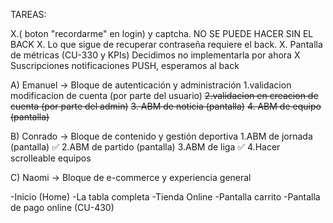 TAREAS:

X.( boton "recordarme" en login) y captcha. NO SE PUEDE HACER SIN EL BACK
X. Lo que sigue de recuperar contraseña requiere el back.
X. Pantalla de métricas (CU-330 y KPIs) Decidimos no implementarla por ahora
X Suscripciones notificaciones PUSH, esperamos al back


A) Emanuel → Bloque de autenticación y administración
1.validacion modificacion de cuenta (por parte del usuario)
~~2.validacion en creacion de cuenta (por parte del admin)~~
~~3. ABM de noticia (pantalla)~~
~~4. ABM de equipo (pantalla)~~

B) Conrado → Bloque de contenido y gestión deportiva
1.ABM de jornada (pantalla) ✅
2.ABM de partido (pantalla)
3.ABM de liga ✅
4.Hacer scrolleable equipos

C) Naomi → Bloque de e-commerce y experiencia general

-Inicio (Home)
-La tabla completa
-Tienda Online
-Pantalla carrito
-Pantalla de pago online (CU-430)

